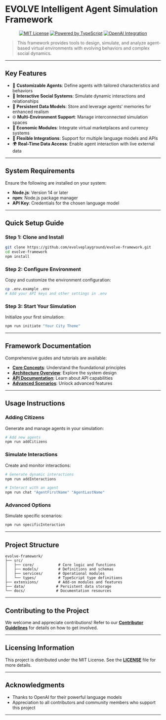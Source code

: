 #  EVOLVE Intelligent Agent Simulation Framework

<div align="center">


[![MIT License](https://img.shields.io/badge/License-MIT-yellow.svg)](https://opensource.org/licenses/MIT)
[![Powered by TypeScript](https://img.shields.io/badge/TypeScript-4.9.5-blue)](https://www.typescriptlang.org/)
[![OpenAI Integration](https://img.shields.io/badge/OpenAI-Powered-brightgreen)](https://openai.com/)

</div>

> This framework provides tools to design, simulate, and analyze agent-based virtual environments with evolving behaviors and complex social dynamics.

---

## Key Features

- 🤖 **Customizable Agents**: Define agents with tailored characteristics and behaviors
- 🔄 **Interactive Social Systems**: Simulate dynamic interactions and relationships
- 💾 **Persistent Data Models**: Store and leverage agents' memories for enhanced realism
- 🌐 **Multi-Environment Support**: Manage interconnected simulation spaces
- 💱 **Economic Modules**: Integrate virtual marketplaces and currency systems
- 🔌 **Flexible Integrations**: Support for multiple language models and APIs
- 🌍 **Real-Time Data Access**: Enable agent interaction with live external data

---

## System Requirements

Ensure the following are installed on your system:

- **Node.js**: Version 14 or later
- **npm**: Node.js package manager
- **API Key**: Credentials for the chosen language model

---

## Quick Setup Guide

### Step 1: Clone and Install

```bash
git clone https://github.com/evolveplayground/evolve-framework.git
cd evolve-framework
npm install
```

### Step 2: Configure Environment

Copy and customize the environment configuration:

```bash
cp .env.example .env
# Add your API keys and other settings in .env
```

### Step 3: Start Your Simulation

Initialize your first simulation:

```bash
npm run initiate "Your City Theme"
```

---

## Framework Documentation

Comprehensive guides and tutorials are available:

- **[Core Concepts](docs/core-concepts.md)**: Understand the foundational principles
- **[Architecture Overview](docs/architecture.md)**: Explore the system design
- **[API Documentation](docs/api-reference.md)**: Learn about API capabilities
- **[Advanced Scenarios](docs/advanced-usage.md)**: Unlock advanced features

---

## Usage Instructions

### Adding Citizens

Generate and manage agents in your simulation:

```bash
# Add new agents
npm run addCitizens
```

### Simulate Interactions

Create and monitor interactions:

```bash
# Generate dynamic interactions
npm run addInteractions

# Interact with an agent
npm run chat "AgentFirstName" "AgentLastName"
```

### Advanced Options

Simulate specific scenarios:

```bash
npm run specificInteraction
```

---

## Project Structure

```
evolve-framework/
├── src/
│   ├── core/           # Core logic and functions
│   ├── models/         # Definitions and schemas
│   ├── services/       # Operational modules
│   └── types/          # TypeScript type definitions
├── extensions/         # Add-on modules and features
├── data/              # Persistent data storage
└── docs/              # Documentation resources
```

---

## Contributing to the Project

We welcome and appreciate contributions! Refer to our **[Contributor Guidelines](CONTRIBUTING.md)** for details on how to get involved.

---

## Licensing Information

This project is distributed under the MIT License. See the **[LICENSE](LICENSE)** file for more details.

---

## Acknowledgments

- Thanks to OpenAI for their powerful language models
- Appreciation to all contributors and community members who support this project

---
